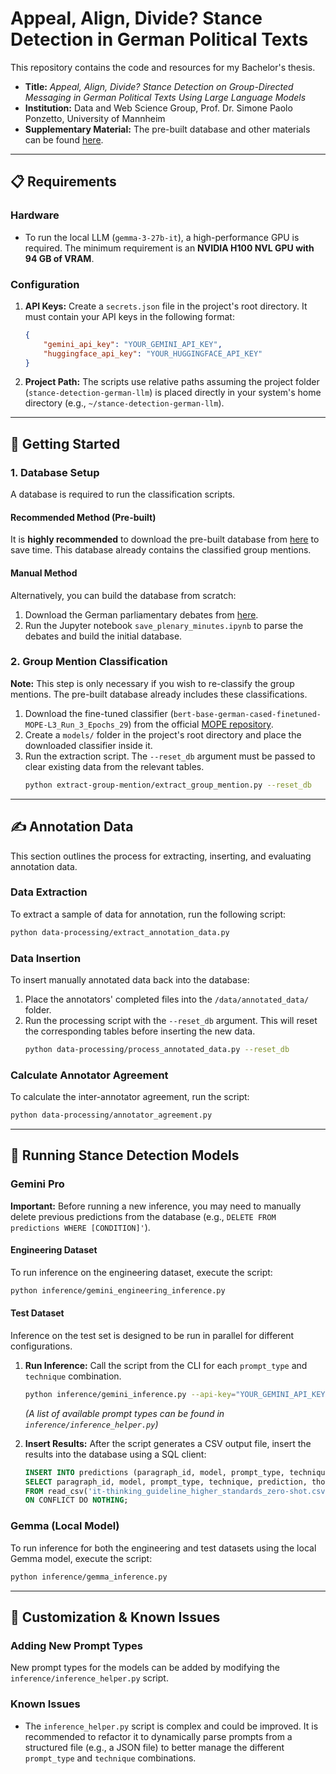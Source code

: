 # Appeal, Align, Divide? Stance Detection in German Political Texts

This repository contains the code and resources for my Bachelor's thesis.

-   **Title:** *Appeal, Align, Divide? Stance Detection on Group-Directed Messaging in German Political Texts Using Large Language Models*
-   **Institution:** Data and Web Science Group, Prof. Dr. Simone Paolo Ponzetto, University of Mannheim
-   **Supplementary Material:** The pre-built database and other materials can be found [here](https://drive.google.com/drive/folders/1ZuMQNow-ZOQVzNSS2GgwxcOnEz5UNhOq?usp=sharing).

---

## 📋 Requirements

### Hardware
-   To run the local LLM (`gemma-3-27b-it`), a high-performance GPU is required. The minimum requirement is an **NVIDIA H100 NVL GPU with 94 GB of VRAM**.

### Configuration
1.  **API Keys:** Create a `secrets.json` file in the project's root directory. It must contain your API keys in the following format:
    ```json
    {
        "gemini_api_key": "YOUR_GEMINI_API_KEY",
        "huggingface_api_key": "YOUR_HUGGINGFACE_API_KEY"
    }
    ```
2.  **Project Path:** The scripts use relative paths assuming the project folder (`stance-detection-german-llm`) is placed directly in your system's home directory (e.g., `~/stance-detection-german-llm`).

---

## 🚀 Getting Started

### 1. Database Setup
A database is required to run the classification scripts.

#### Recommended Method (Pre-built)
It is **highly recommended** to download the pre-built database from [here](https://drive.google.com/drive/folders/1cO_2MmCOKK2pqSWUgwWIKWYSs3Pux8RG?usp=sharing) to save time. This database already contains the classified group mentions.

#### Manual Method
Alternatively, you can build the database from scratch:
1.  Download the German parliamentary debates from [here](https://drive.google.com/drive/folders/1cO_2MmCOKK2pqSWUgwWIKWYSs3Pux8RG?usp=sharing).
2.  Run the Jupyter notebook `save_plenary_minutes.ipynb` to parse the debates and build the initial database.

### 2. Group Mention Classification
**Note:** This step is only necessary if you wish to re-classify the group mentions. The pre-built database already includes these classifications.

1.  Download the fine-tuned classifier (`bert-base-german-cased-finetuned-MOPE-L3_Run_3_Epochs_29`) from the official [MOPE repository](https://github.com/umanlp/mope).
2.  Create a `models/` folder in the project's root directory and place the downloaded classifier inside it.
3.  Run the extraction script. The `--reset_db` argument must be passed to clear existing data from the relevant tables.
    ```bash
    python extract-group-mention/extract_group_mention.py --reset_db
    ```

---

## ✍️ Annotation Data

This section outlines the process for extracting, inserting, and evaluating annotation data.

### Data Extraction
To extract a sample of data for annotation, run the following script:
```bash
python data-processing/extract_annotation_data.py
```

### Data Insertion
To insert manually annotated data back into the database:
1.  Place the annotators' completed files into the `/data/annotated_data/` folder.
2.  Run the processing script with the `--reset_db` argument. This will reset the corresponding tables before inserting the new data.
    ```bash
    python data-processing/process_annotated_data.py --reset_db
    ```

### Calculate Annotator Agreement
To calculate the inter-annotator agreement, run the script:
```bash
python data-processing/annotator_agreement.py
```

---

## 🤖 Running Stance Detection Models

### Gemini Pro

**Important:** Before running a new inference, you may need to manually delete previous predictions from the database (e.g., `DELETE FROM predictions WHERE [CONDITION]'`).

#### Engineering Dataset
To run inference on the engineering dataset, execute the script:
```bash
python inference/gemini_engineering_inference.py
```

#### Test Dataset
Inference on the test set is designed to be run in parallel for different configurations.

1.  **Run Inference:** Call the script from the CLI for each `prompt_type` and `technique` combination.
    ```bash
    python inference/gemini_inference.py --api-key="YOUR_GEMINI_API_KEY" --prompt-type="it-thinking_guideline_higher_standards" --technique="zero-shot"
    ```
    *(A list of available prompt types can be found in `inference/inference_helper.py`)*

2.  **Insert Results:** After the script generates a CSV output file, insert the results into the database using a SQL client:
    ```sql
    INSERT INTO predictions (paragraph_id, model, prompt_type, technique, prediction, thoughts, thinking_process)
    SELECT paragraph_id, model, prompt_type, technique, prediction, thoughts, thinking_process 
    FROM read_csv('it-thinking_guideline_higher_standards_zero-shot.csv')
    ON CONFLICT DO NOTHING;
    ```

### Gemma (Local Model)

To run inference for both the engineering and test datasets using the local Gemma model, execute the script:
```bash
python inference/gemma_inference.py
```

---

## 🔧 Customization & Known Issues

### Adding New Prompt Types
New prompt types for the models can be added by modifying the `inference/inference_helper.py` script.

### Known Issues
-   The `inference_helper.py` script is complex and could be improved. It is recommended to refactor it to dynamically parse prompts from a structured file (e.g., a JSON file) to better manage the different `prompt_type` and `technique` combinations.
